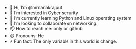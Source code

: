 - 👋 Hi, I’m @mrnanakrajput
- 👀 I’m interested in Cyber security
- 🌱 I’m currently learning Python and Linux operating system 
- 💞️ I’m looking to collaborate on networking.
- 📫 How to reach me: only on github
- 😄 Pronouns: He
- ⚡ Fun fact: The only variable in this world is change.

<!---
mrnanakrajput/mrnanakrajput is a ✨ special ✨ repository because its `README.md` (this file) appears on your GitHub profile.
You can click the Preview link to take a look at your changes.
--->
